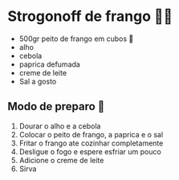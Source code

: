 # Strogonoff de frango 🧑‍🍳

* 500gr peito de frango em cubos 🐔
* alho
* cebola 
* paprica defumada
* creme de leite
* Sal a gosto

## Modo de preparo 🥣

1. Dourar o alho e a cebola
2. Colocar o peito de frango, a paprica e o sal
3. Fritar o frango ate cozinhar completamente
4. Desligue o fogo e espere esfriar um pouco
5. Adicione o creme de leite
6. Sirva
